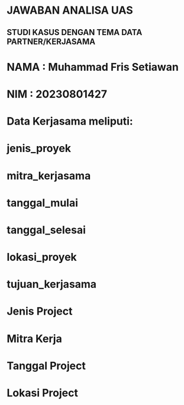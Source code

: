 # JAWABAN ANALISA UAS
## STUDI KASUS DENGAN TEMA DATA PARTNER/KERJASAMA
# NAMA : Muhammad Fris Setiawan
# NIM : 20230801427

# Data Kerjasama meliputi:

# jenis_proyek
# mitra_kerjasama
# tanggal_mulai
# tanggal_selesai
# lokasi_proyek
# tujuan_kerjasama

# Jenis Project
# Mitra Kerja
# Tanggal Project
# Lokasi Project

